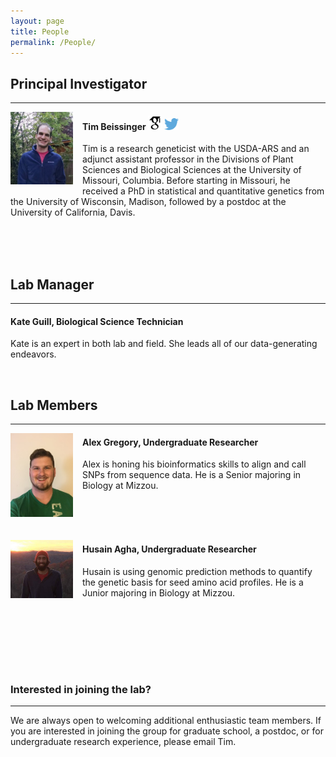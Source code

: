 ```yaml
---
layout: page
title: People
permalink: /People/
---
```



## Principal Investigator
----------------------------------------

<div style="float: left; padding-right: 15px">
    <a href="http://beissingerlab.github.io/img/IronMan.jpg"><img src="/img/Tim.jpg" alt="Tim Beissinger" title="Picture" width="100" border="0" onClick="_gaq.push(['_trackEvent', 'IMGs', 'Image', 'Ironman']);"></a>
</div>

#### Tim Beissinger <a href="http://scholar.google.com/citations?user=PHAEOXIAAAAJ&hl=en" target="_blank"><img src="/img/scholar.png" style="width: 23px;"></a> <a href="/docs/tbeissingerCV_publish.pdf" target="_blank"><i class="fa fa-file-text fa-md"></i></a> <a href="https://twitter.com/timbeissinger" target="_blank"><img src="/img/Twitter_logo_blue.png" style="width: 23px; border=10 px"></a>

Tim is a research geneticist with the USDA-ARS and an adjunct assistant professor in the Divisions of Plant Sciences and Biological Sciences at the University of Missouri, Columbia. Before starting in Missouri, he received a PhD in statistical and quantitative genetics from the University of Wisconsin, Madison, followed by a postdoc at the University of California, Davis.


<br><br><br>

## Lab Manager
----------------------------------------

#### Kate Guill, Biological Science Technician

Kate is an expert in both lab and field. She leads all of our data-generating endeavors.

<br>

## Lab Members
----------------------------------------

<div style="float: left; padding-right: 15px">
    <a href="http://beissingerlab.github.io/img/Alex.jpg"><img src="/img/Alex.jpg" title="Alex" width="100" border="0"></a>
</div>


#### Alex Gregory, Undergraduate Researcher

Alex is honing his bioinformatics skills to align and call SNPs from sequence data. He is a Senior majoring in Biology at Mizzou.

<br><br><br>


<div style="float: left; padding-right: 15px">
    <a href="http://beissingerlab.github.io/img/Husain.jpg"><img src="/img/Husain.jpg" title="Husain" width="100" border="0"></a>
</div>


#### Husain Agha, Undergraduate Researcher

Husain is using genomic prediction methods to quantify the genetic basis for seed amino acid profiles. He is a Junior majoring in Biology at Mizzou.

<br><br><br>

<br>

<br>


### Interested in joining the lab?
----------------------------------------
We are always open to welcoming additional enthusiastic team members. If you are interested in joining the group for graduate school, a postdoc, or for undergraduate research experience, please email Tim.

<br/>
<br/>



